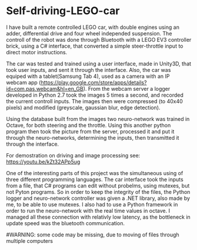 # Self-driving-LEGO-car

I have built a remote controlled LEGO car, with double engines using an adder, differential drive and four wheel independed suspension. The controll of the robot was done through Bluetooth with a LEGO EV3 controller brick, using a C# interface, that converted a simple steer-throttle input to direct motor instructions.

The car was tested and trained using a user interface, made in Unity3D, that took user inputs, and sent it through the interface. Also, the car was equiped with a tablet(Samsung Tab 4), used as a camera with an IP webcam app (https://play.google.com/store/apps/details?id=com.pas.webcam&hl=en_GB). From the webcam server a logger developed in Python 2.7 took the images 5 times a second, and recorded the current controll inputs. The images then were compressed (to 40x40 pixels) and modified (greyscale, gaussian blur, edge detection).

Using the database built from the images two neuro-network was trained in Octave, for both steering and the throttle. Using this another python program then took the picture from the server, processed it and put it through the neuro-networks, determining the inputs, then transmitted it through the interface.

For demostration on driving and image processing see: https://youtu.be/kZt32APp5ug

One of the interesting parts of this project was the simultaneous using of three different programming languages. The car interface took the inputs from a file, that C# programs can edit without probelms, using mutexes, but not Pyton programs. So in order to keep the integrity of the files, the Python logger and neuro-network controller was given a .NET library, also made by me, to be able to use mutexes. I also had to use a Python framework in order to run the neuro-network with the real time values in octave. I managed all these connection with relativly low latency, as the bottleneck in update speed was the bluetooth communication.

#WARNING: some code may be missing, due to moving of files through multiple computers
